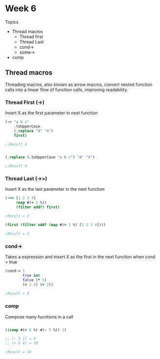 # Week 6

Topics

* Thread macros
    - Thread first
    - Thread Last
    - cond->
    - some->
* comp

## Thread macros

Threading macros, also known as arrow macros, convert nested function calls into a linear flow of function calls, improving readability.

### Thread First (->)

Insert X as the first parameter in next function

```clojure
(-> "a b c" 
    .toUpperCase 
    (.replace "A" "X")
    first)

;;Result X
```

```clojure

(.replace (.toUpperCase "a b c") "A" "X")

;;Result X
```

### Thread Last (->>)

Insert X as the last parameter in the next function

```clojure
(->> [1 2 3 4] 
     (map #(+ 1 %)) 
     (filter odd?) first)

;Result = 3
```

```clojure
(first (filter odd? (map #(+ 1 %) [1 2 3 4])))

;Result = 3
```

### cond->

Takes a expression and insert X as the first in the next function when cond = true

```clojure
(cond-> 1
        true inc
        false (* 5)
        (= 2 2) (+ 2))
        
;Result = 4
```

### comp

Compose many fucntions in a call

```clojure

((comp #(+ 6 %) #(- 5 %)) 1)

;; (- 5 1) = 4
;; (+ 6 4) = 10

;Result = 10
```
